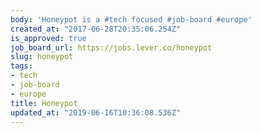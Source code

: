 ```yaml
---
body: 'Honeypot is a #tech focused #job-board #europe'
created_at: "2017-06-28T20:35:06.254Z"
is_approved: true
job_board_url: https://jobs.lever.co/honeypot
slug: honeypot
tags:
- tech
- job-board
- europe
title: Honeypot
updated_at: "2019-06-16T10:36:08.536Z"
---
```

